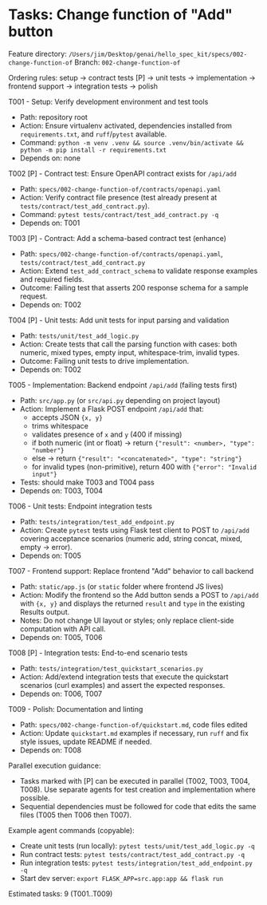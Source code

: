 # Tasks: Change function of "Add" button

Feature directory: `/Users/jim/Desktop/genai/hello_spec_kit/specs/002-change-function-of`
Branch: `002-change-function-of`

Ordering rules: setup → contract tests [P] → unit tests → implementation → frontend support → integration tests → polish

T001 - Setup: Verify development environment and test tools
- Path: repository root
- Action: Ensure virtualenv activated, dependencies installed from `requirements.txt`, and `ruff`/`pytest` available.
- Command: `python -m venv .venv && source .venv/bin/activate && python -m pip install -r requirements.txt`
- Depends on: none

T002 [P] - Contract test: Ensure OpenAPI contract exists for `/api/add`
- Path: `specs/002-change-function-of/contracts/openapi.yaml`
- Action: Verify contract file presence (test already present at `tests/contract/test_add_contract.py`).
- Command: `pytest tests/contract/test_add_contract.py -q`
- Depends on: T001

T003 [P] - Contract: Add a schema-based contract test (enhance)
- Path: `specs/002-change-function-of/contracts/openapi.yaml`, `tests/contract/test_add_contract.py`
- Action: Extend `test_add_contract_schema` to validate response examples and required fields.
- Outcome: Failing test that asserts 200 response schema for a sample request.
- Depends on: T002

T004 [P] - Unit tests: Add unit tests for input parsing and validation
- Path: `tests/unit/test_add_logic.py`
- Action: Create tests that call the parsing function with cases: both numeric, mixed types, empty input, whitespace-trim, invalid types.
- Outcome: Failing unit tests to drive implementation.
- Depends on: T002

T005 - Implementation: Backend endpoint `/api/add` (failing tests first)
- Path: `src/app.py` (or `src/api.py` depending on project layout)
- Action: Implement a Flask POST endpoint `/api/add` that:
  - accepts JSON `{x, y}`
  - trims whitespace
  - validates presence of `x` and `y` (400 if missing)
  - if both numeric (int or float) → return `{"result": <number>, "type": "number"}`
  - else → return `{"result": "<concatenated>", "type": "string"}`
  - for invalid types (non-primitive), return 400 with `{"error": "Invalid input"}`
- Tests: should make T003 and T004 pass
- Depends on: T003, T004

T006 - Unit tests: Endpoint integration tests
- Path: `tests/integration/test_add_endpoint.py`
- Action: Create `pytest` tests using Flask test client to POST to `/api/add` covering acceptance scenarios (numeric add, string concat, mixed, empty -> error).
- Depends on: T005

T007 - Frontend support: Replace frontend "Add" behavior to call backend
- Path: `static/app.js` (or `static` folder where frontend JS lives)
- Action: Modify the frontend so the Add button sends a POST to `/api/add` with `{x, y}` and displays the returned `result` and `type` in the existing Results output.
- Notes: Do not change UI layout or styles; only replace client-side computation with API call.
- Depends on: T005, T006

T008 [P] - Integration tests: End-to-end scenario tests
- Path: `tests/integration/test_quickstart_scenarios.py`
- Action: Add/extend integration tests that execute the quickstart scenarios (curl examples) and assert the expected responses.
- Depends on: T006, T007

T009 - Polish: Documentation and linting
- Path: `specs/002-change-function-of/quickstart.md`, code files edited
- Action: Update `quickstart.md` examples if necessary, run `ruff` and fix style issues, update README if needed.
- Depends on: T008

Parallel execution guidance:
- Tasks marked with [P] can be executed in parallel (T002, T003, T004, T008). Use separate agents for test creation and implementation where possible.
- Sequential dependencies must be followed for code that edits the same files (T005 then T006 then T007).

Example agent commands (copyable):
- Create unit tests (run locally): `pytest tests/unit/test_add_logic.py -q`
- Run contract tests: `pytest tests/contract/test_add_contract.py -q`
- Run integration tests: `pytest tests/integration/test_add_endpoint.py -q`
- Start dev server: `export FLASK_APP=src.app:app && flask run`

Estimated tasks: 9 (T001..T009)
